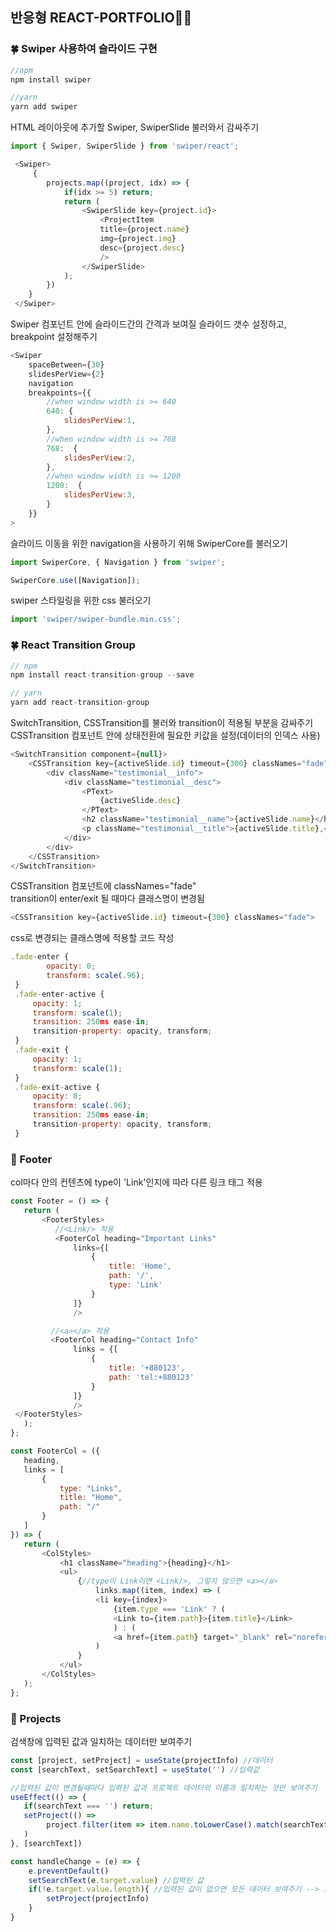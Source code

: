 ## 반응형 REACT-PORTFOLIO👩🏻

###  🍀 Swiper 사용하여 슬라이드 구현
```javascript 
//npm
npm install swiper

//yarn
yarn add swiper
```
HTML 레이아웃에 추가할 Swiper, SwiperSlide 불러와서 감싸주기
```javascript
import { Swiper, SwiperSlide } from 'swiper/react';

 <Swiper>
     {
        projects.map((project, idx) => {
            if(idx >= 5) return;
            return (
                <SwiperSlide key={project.id}>
                    <ProjectItem
                    title={project.name}
                    img={project.img}
                    desc={project.desc}
                    />
                </SwiperSlide>
            );
        })
    }
 </Swiper>
 ```
Swiper 컴포넌트 안에 슬라이드간의 간격과 보여질 슬라이드 갯수 설정하고, breakpoint 설정해주기
```javascript
<Swiper 
    spaceBetween={30} 
    slidesPerView={2} 
    navigation
    breakpoints={{   
        //when window width is >= 640
        640: {
            slidesPerView:1,
        },
        //when window width is >= 768
        768:  {
            slidesPerView:2,
        },
        //when window width is >= 1200
        1200:  {
            slidesPerView:3,
        }
    }}
>
```
슬라이드 이동을 위한 navigation을 사용하기 위해 SwiperCore를 불러오기
```javascript
import SwiperCore, { Navigation } from 'swiper'; 

SwiperCore.use([Navigation]);
```
swiper 스타일링을 위한 css 불러오기
```javascript
import 'swiper/swiper-bundle.min.css';
```

### 🍀 React Transition Group 
```javascript
// npm
npm install react-transition-group --save

// yarn
yarn add react-transition-group
```
SwitchTransition, CSSTransition를 불러와 transition이 적용될 부분을 감싸주기<br/>
CSSTransition 컴포넌트 안에 상태전환에 필요한 키값을 설정(데이터의 인덱스 사용)
```javascript
<SwitchTransition component={null}>
    <CSSTransition key={activeSlide.id} timeout={300} classNames="fade">
        <div className="testimonial__info">
            <div className="testimonial__desc">
                <PText>
                    {activeSlide.desc}
                </PText>
                <h2 className="testimonial__name">{activeSlide.name}</h2>
                <p className="testimonial__title">{activeSlide.title},<br/>{activeSlide.org}</p>
            </div>
        </div>
    </CSSTransition>
</SwitchTransition>
```
CSSTransition 컴포넌트에 classNames="fade"<br/>
transition이 enter/exit 될 때마다 클래스명이 변경됨<br/>
```javascript
<CSSTransition key={activeSlide.id} timeout={300} classNames="fade">
```
css로 변경되는 클래스명에 적용할 코드 작성
```javascript
.fade-enter {
        opacity: 0;
        transform: scale(.96);
 }
 .fade-enter-active {
     opacity: 1;
     transform: scale(1);
     transition: 250ms ease-in;
     transition-property: opacity, transform;
 }
 .fade-exit {
     opacity: 1;
     transform: scale(1);
 }
 .fade-exit-active {
     opacity: 0;
     transform: scale(.96);
     transition: 250ms ease-in;  
     transition-property: opacity, transform;                                                           
 }
 ```
### 🍭 Footer 
col마다 안의 컨텐츠에 type이 'Link'인지에 따라 다른 링크 태그 적용
 ```javascript
 const Footer = () => {
    return (
        <FooterStyles>
           //<Link/> 적용
           <FooterCol heading="Important Links"
               links={[
                   {
                       title: 'Home',
                       path: '/',
                       type: 'Link'
                   }
               ]}
               />
 
          //<a></a> 적용
          <FooterCol heading="Contact Info"
               links = {[
                   {
                       title: '+880123',
                       path: 'tel:+880123'
                   }
               ]}
               />
  </FooterStyles>
    );
};
 
const FooterCol = ({
    heading,
    links = [
        {
            type: "Links",
            title: "Home",
            path: "/"
        }
    ]
}) => {
    return (
        <ColStyles>
            <h1 className="heading">{heading}</h1>
            <ul>
                {//type이 Link이면 <Link/>, 그렇지 않으면 <a></a>
                    links.map((item, index) => (
                    <li key={index}>
                        {item.type === 'Link' ? (
                        <Link to={item.path}>{item.title}</Link>
                        ) : (
                        <a href={item.path} target="_blank" rel="noreferrer">{item.title}</a>)}</li>)
                    )
                }
            </ul>
        </ColStyles>
    );
};
 ```
 
### 🍭 Projects
검색창에 입력된 값과 일치하는 데이터만 보여주기
 ```javascript
 const [project, setProject] = useState(projectInfo) //데이터
 const [searchText, setSearchText] = useState('') //입력값

 //입력된 값이 변경될때마다 입력된 값과 프로젝트 데이터의 이름과 일치하는 것만 보여주기
 useEffect(() => {
    if(searchText === '') return;
    setProject(() =>  
         project.filter(item => item.name.toLowerCase().match(searchText.toLowerCase())) 
    )
 }, [searchText])

 const handleChange = (e) => {
     e.preventDefault()
     setSearchText(e.target.value) //입력된 값
     if(!e.target.value.length){ //입력된 값이 없으면 모든 데이터 보여주기 --> 초기화
         setProject(projectInfo)
     }
 }
 ```
 
